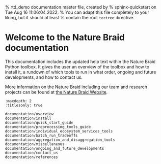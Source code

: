 % rtd_demo documentation master file, created by
% sphinx-quickstart on Tue Aug 16 11:06:04 2022.
% You can adapt this file completely to your liking, but it should at least
% contain the root `toctree` directive.

# Welcome to the Nature Braid documentation

This documentation includes the updated help text within the Nature Braid Python toolbox. It gives the user an overview of the toolbox and how to install it, a rundown of which tools to run in what order, ongoing and future developments, and how to contact us.

More information on the Nature Braid including our team and research projects can be found at [the Nature Braid Website](https://naturebraid.org/).

```{toctree}
:maxdepth: 2
:titlesonly: true

documentation/overview
documentation/install
documentation/quick_start_guide
documentation/preprocessing_tools_guide
documentation/individual_ecosystem_services_tools
documentation/batch_run_tradeoffs
documentation/aggregation_and_disaggregation_tools
documentation/miscellaneous
documentation/ongoing_and_future_developments
documentation/contact_us
documentation/references
```
